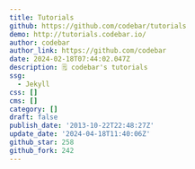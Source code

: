 ```yaml
---
title: Tutorials
github: https://github.com/codebar/tutorials
demo: http://tutorials.codebar.io/
author: codebar
author_link: https://github.com/codebar
date: 2024-02-18T07:44:02.047Z
description: 🗒 codebar's tutorials
ssg:
  - Jekyll
css: []
cms: []
category: []
draft: false
publish_date: '2013-10-22T22:48:27Z'
update_date: '2024-04-18T11:40:06Z'
github_star: 258
github_fork: 242
---
```


